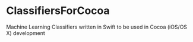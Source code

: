 # ClassifiersForCocoa
Machine Learning Classifiers written in Swift to be used in Cocoa (iOS/OS X) development
